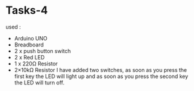 # Tasks-4
used :
 * Arduino UNO
 * Breadboard
 * 2 x push button switch
 * 2 x Red LED
 * 1 x 220Ω Resistor
 * 2×10kΩ Resistor
I have added two switches, as soon as you press the first key the LED will light up and as soon as you press the second key the LED will turn off.
